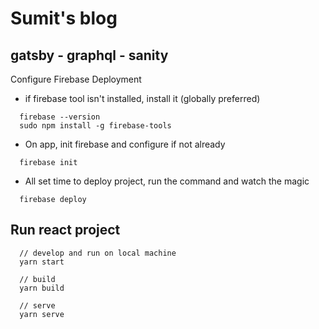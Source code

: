 # Sumit's blog

## gatsby - graphql - sanity

Configure Firebase Deployment

- if firebase tool isn't installed, install it (globally preferred)

```
  firebase --version
  sudo npm install -g firebase-tools
```

- On app, init firebase and configure if not already

```
  firebase init
```

- All set time to deploy project, run the command and watch the magic

```
  firebase deploy
```

## Run react project

```
  // develop and run on local machine
  yarn start

  // build
  yarn build

  // serve
  yarn serve
```

